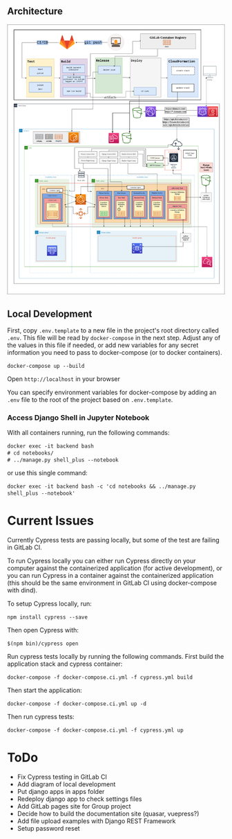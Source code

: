 ## Architecture

![png](/architecture.png)

## Local Development

First, copy `.env.template` to a new file in the project's root directory called `.env`. This file will be read by `docker-compose` in the next step. Adjust any of the values in this file if needed, or add new variables for any secret information you need to pass to docker-compose (or to docker containers).

```
docker-compose up --build
```

Open `http://localhost` in your browser

You can specify environment variables for docker-compose by adding an `.env` file to the root of the project based on `.env.template`.

### Access Django Shell in Jupyter Notebook

With all containers running, run the following commands:

```
docker exec -it backend bash
# cd notebooks/
# ../manage.py shell_plus --notebook
```

or use this single command:

```
docker exec -it backend bash -c 'cd notebooks && ../manage.py shell_plus --notebook'
```

# Current Issues

Currently Cypress tests are passing locally, but some of the test are failing in GitLab CI.

To run Cypress locally you can either run Cypress directly on your computer against the containerized application (for active development), or you can run Cypress in a container against the containerized application (this should be the same environment in GitLab CI using docker-compose with dind).

To setup Cypress locally, run:

```
npm install cypress --save
```

Then open Cypress with:

```
$(npm bin)/cypress open
```

Run cypress tests locally by running the following commands. First build the application stack and cypress container:

```
docker-compose -f docker-compose.ci.yml -f cypress.yml build
```

Then start the application:

```
docker-compose -f docker-compose.ci.yml up -d
```

Then run cypress tests:

```
docker-compose -f docker-compose.ci.yml -f cypress.yml up
```

# ToDo

- Fix Cypress testing in GitLab CI
- Add diagram of local development
- Put django apps in apps folder
- Redeploy django app to check settings files
- Add GitLab pages site for Group project
- Decide how to build the documentation site (quasar, vuepress?)
- Add file upload examples with Django REST Framework
- Setup password reset
